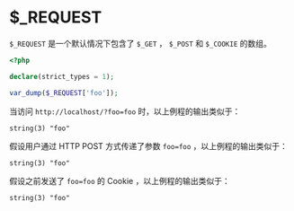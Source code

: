 # $_REQUEST

`$_REQUEST` 是一个默认情况下包含了 `$_GET` ， `$_POST` 和 `$_COOKIE` 的数组。

```php
<?php

declare(strict_types = 1);

var_dump($_REQUEST['foo']);

```

当访问 `http://localhost/?foo=foo` 时，以上例程的输出类似于：

```
string(3) "foo"
```

假设用户通过 HTTP POST 方式传递了参数 `foo=foo` ，以上例程的输出类似于：

```
string(3) "foo"
```

假设之前发送了 `foo=foo` 的 Cookie ，以上例程的输出类似于：

```
string(3) "foo"
```

